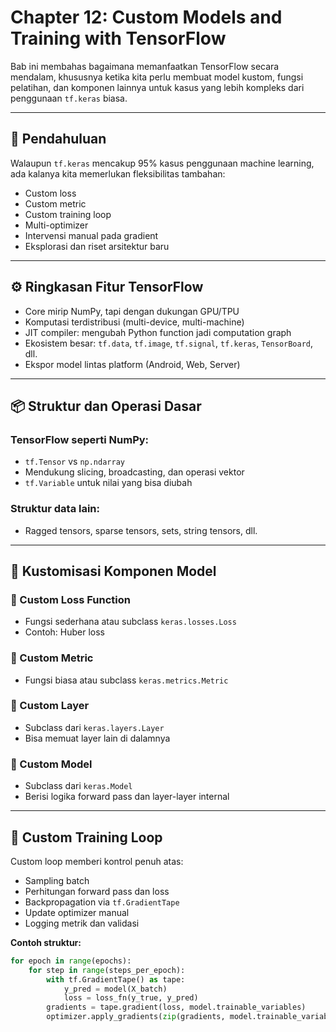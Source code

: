 # Chapter 12: Custom Models and Training with TensorFlow

Bab ini membahas bagaimana memanfaatkan TensorFlow secara mendalam, khususnya ketika kita perlu membuat model kustom, fungsi pelatihan, dan komponen lainnya untuk kasus yang lebih kompleks dari penggunaan `tf.keras` biasa.

---

## 🧭 Pendahuluan

Walaupun `tf.keras` mencakup 95% kasus penggunaan machine learning, ada kalanya kita memerlukan fleksibilitas tambahan:
- Custom loss
- Custom metric
- Custom training loop
- Multi-optimizer
- Intervensi manual pada gradient
- Eksplorasi dan riset arsitektur baru

---

## ⚙️ Ringkasan Fitur TensorFlow

- Core mirip NumPy, tapi dengan dukungan GPU/TPU
- Komputasi terdistribusi (multi-device, multi-machine)
- JIT compiler: mengubah Python function jadi computation graph
- Ekosistem besar: `tf.data`, `tf.image`, `tf.signal`, `tf.keras`, `TensorBoard`, dll.
- Ekspor model lintas platform (Android, Web, Server)

---

## 📦 Struktur dan Operasi Dasar

### TensorFlow seperti NumPy:
- `tf.Tensor` vs `np.ndarray`
- Mendukung slicing, broadcasting, dan operasi vektor
- `tf.Variable` untuk nilai yang bisa diubah

### Struktur data lain:
- Ragged tensors, sparse tensors, sets, string tensors, dll.

---

## 🧩 Kustomisasi Komponen Model

### 🔹 Custom Loss Function
- Fungsi sederhana atau subclass `keras.losses.Loss`
- Contoh: Huber loss

### 🔹 Custom Metric
- Fungsi biasa atau subclass `keras.metrics.Metric`

### 🔹 Custom Layer
- Subclass dari `keras.layers.Layer`
- Bisa memuat layer lain di dalamnya

### 🔹 Custom Model
- Subclass dari `keras.Model`
- Berisi logika forward pass dan layer-layer internal

---

## 🔁 Custom Training Loop

Custom loop memberi kontrol penuh atas:
- Sampling batch
- Perhitungan forward pass dan loss
- Backpropagation via `tf.GradientTape`
- Update optimizer manual
- Logging metrik dan validasi

**Contoh struktur:**
```python
for epoch in range(epochs):
    for step in range(steps_per_epoch):
        with tf.GradientTape() as tape:
            y_pred = model(X_batch)
            loss = loss_fn(y_true, y_pred)
        gradients = tape.gradient(loss, model.trainable_variables)
        optimizer.apply_gradients(zip(gradients, model.trainable_variables))
